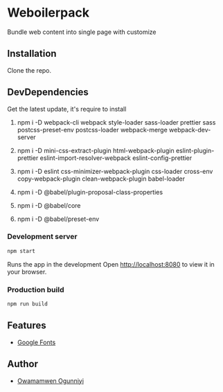 # Weboilerpack

Bundle web content into single page with customize

## Installation

Clone the repo.

## DevDependencies

Get the latest update, it's require to install

1. npm i -D webpack-cli webpack style-loader sass-loader prettier sass postcss-preset-env postcss-loader webpack-merge webpack-dev-server

2. npm i -D mini-css-extract-plugin html-webpack-plugin eslint-plugin-prettier eslint-import-resolver-webpack eslint-config-prettier

3. npm i -D eslint css-minimizer-webpack-plugin css-loader cross-env copy-webpack-plugin clean-webpack-plugin babel-loader

4. npm i -D @babel/plugin-proposal-class-properties

5. npm i -D @babel/core

6. npm i -D @babel/preset-env

### Development server

```bash
npm start
```

Runs the app in the development
Open [http://localhost:8080](http://localhost:8080) to view it in your browser.

### Production build

```bash
npm run build
```

## Features

- [Google Fonts](https://fonts.google.com/specimen/Inter)

## Author

- [Owamamwen Ogunniyi](https://owas-resume.web.app)
